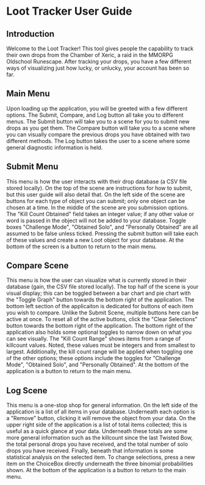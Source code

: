 # Loot Tracker User Guide
## Introduction
Welcome to the Loot Tracker! This tool gives people the capability to track their own drops from the Chamber of Xeric, a raid in the MMORPG Oldschool Runescape.
After tracking your drops, you have a few different ways of visualizing just how lucky, or unlucky, your account has been so far.

## Main Menu
Upon loading up the application, you will be greeted with a few different options. The Submit, Compare, and Log button all take you to different menus.
The Submit button will take you to a scene for you to submit new drops as you get them. The Compare button will take you to a scene where you can visually compare
the previous drops you have obtained with two different methods. The Log button takes the user to a scene where some general diagnostic information is held.

## Submit Menu
This menu is how the user interacts with their drop database (a CSV file stored locally). On the top of the scene are instructions for how to submit, but this user
guide will also detail that. On the left side of the scene are buttons for each type of object you can submit; only one object can be chosen at a time. In the middle of
the scene are you submission options. The "Kill Count Obtained" field takes an integer value; if any other value or word is passed in the object will not be added
to your database. Toggle boxes "Challenge Mode", "Obtained Solo", and "Personally Obtained" are all assumed to be false unless ticked. Pressing the submit button will
take each of these values and create a new Loot object for your database. At the bottom of the screen is a button to return to the main menu.

## Compare Scene
This menu is how the user can visualize what is currently stored in their database (gain, the CSV file stored locally). The top half of the scene is your visual display; this can be toggled between a bar chart and pie chart with the "Toggle Graph" button towards the bottom right of the application. The bottom left section of the applicaiton is dedicated for buttons of each item you wish to compare. Unlike the Submit Scene, multiple buttons here can be active at once. To reset all of the active buttons, click the "Clear Selections" button towards the bottom right of the application. The bottom right of the application also holds some optional toggles to narrow
down on what you can see visually. The "Kill Count Range" shows items from a range of killcount values. Noted, these values must be integers and from smallest to largest. Additionally, the kill count range will be applied when toggling one of the other options; these options include the toggles for "Challenge Mode", "Obtained Solo", and "Personally Obtained". At the bottom of the application is a button to return to the main menu.

## Log Scene
This menu is a one-stop shop for general information. On the left side of the application is a list of all items in your database. Underneath each option is a "Remove" button, clicking it will remove the object from your data. On the upper right side of the application is a list of total items collected; this is useful as a quick glance at your data. Underneath these totals are some more general information such as the killcount since the last Twisted Bow, the total personal drops you have received, and the total number of solo drops you have received. Finally, beneath that information is some statistical analysis on the selected item. To change selections, press a new item on the ChoiceBox directly underneath the three binomial probabilities shown. At the bottom of the application is a button to return to the main menu.

